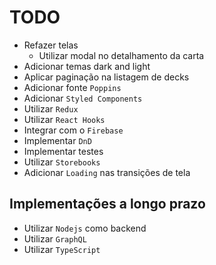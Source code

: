 # TODO

- Refazer telas
  - Utilizar modal no detalhamento da carta
- Adicionar temas dark and light
- Aplicar paginação na listagem de decks
- Adicionar fonte `Poppins`
- Adicionar `Styled Components`
- Utilizar `Redux`
- Utilizar `React Hooks`
- Integrar com o `Firebase`
- Implementar `DnD`
- Implementar testes
- Utilizar `Storebooks`
- Adicionar `Loading` nas transições de tela
  
## Implementações a longo prazo

- Utilizar `Nodejs` como backend
- Utilizar `GraphQL`
- Utilizar `TypeScript`